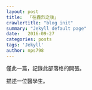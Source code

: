 ```yaml
---
layout: post
title:  「在轟烈之後」
crawlertitle: "blog init"
summary: "Jekyll default page"
date:   2016-09-27
categories: posts
tags: 'Jekyll'
author: nps798
---
```

僅此一篇，記錄此部落格的開張。

描述一位醫學生。



